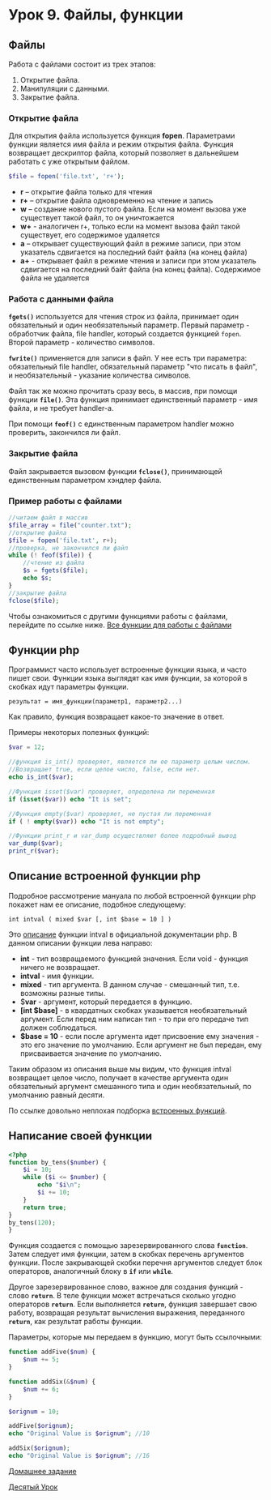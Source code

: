 # Урок 9. Файлы, функции

## Файлы

Работа с файлами состоит из трех этапов:  

1. Открытие файла.
2. Манипуляции с данными.  
3. Закрытие файла.

### Открытие файла

Для открытия файла используется функция **fopen**. Параметрами функции является имя файла и режим открытия файла. Функция возвращает дескриптор файла, который позволяет в дальнейшем работать с уже открытым файлом.

```php
$file = fopen('file.txt', 'r+');
```
 
- **r** – открытие файла только для чтения
- **r+** – открытие файла одновременно на чтение и запись
- **w** – создание нового пустого файла. Если на момент вызова уже существует такой файл, то он уничтожается
- **w+** - аналогичен r+, только если на момент вызова файл такой существует, его содержимое удаляется
- **a** – открывает существующий файл в  режиме записи, при этом указатель сдвигается на  последний байт файла (на конец файла)
- **a+** - открывает файл в режиме чтения и записи при этом указатель сдвигается на последний байт файла (на конец файла). Содержимое файла не удаляется

### Работа с данными файла

**`fgets()`** используется для чтения строк из файла, принимает один обязательный и один необязательный параметр. Первый параметр - обработчик файла, file handler, который создается функцией `fopen`. Второй параметр - количество символов.

**`fwrite()`** применяется для записи в файл. У нее есть три параметра: обязательный file handler, обязательный параметр "что писать в файл", и необязательный - указание количества символов.

Файл так же можно прочитать сразу весь, в массив, при помощи функции **`file()`**. Эта функция принимает единственный параметр - имя файла, и не требует handler-а.

При помощи **`feof()`** с единственным параметром handler можно проверить, закончился ли файл.

### Закрытие файла

Файл закрывается вызовом функции **`fclose()`**, принимающей единственным параметром хэндлер файла.

### Пример работы с файлами

```php
//читаем файл в массив  
$file_array = file("counter.txt");
//открытие файла
$file = fopen('file.txt', r+);
//проверка, не закончился ли файл
while (! feof($file)) {
	//чтение из файла
	$s = fgets($file);
	echo $s;
}
//закрытие файла
fclose($file);
```
 
Чтобы ознакомиться с другими функциями работы с файлами, перейдите по ссылке ниже.
[Все функции для работы с файлами](http://www.php.su/articles/?cat=fs&page=005)

## Функции php

Программист часто использует встроенные функции языка, и часто пишет свои. Функции языка выглядят как имя функции, за которой в скобках идут параметры функции. 

`результат = имя_функции(параметр1, параметр2...)`

Как правило, функция возвращает какое-то значение в ответ.

Примеры некоторых полезных функций:

```php
$var = 12;

//функция is_int() проверяет, является ли ее параметр целым числом. 
//Возвращает true, если целое число, false, если нет.
echo is_int($var);

//Функция isset($var) проверяет, определена ли переменная
if (isset($var)) echo "It is set"; 

//Функция empty($var) проверяет, не пустая ли переменная
if ( ! empty($var)) echo "It is not empty"; 

//Функции print_r и var_dump осуществляют более подробный вывод
var_dump($var);
print_r($var);
```

## Описание встроенной функции php

Подробное рассмотрение мануала по любой встроенной функции php покажет нам ее описание, подобное следующему:

`int intval ( mixed $var [, int $base = 10 ] )`

Это [описание](http://php.net/manual/ru/function.intval.php) функции intval в официальной документации php.
В данном описании функции лева направо: 

* **int** - тип возвращаемого функцией значения. Если void - функция ничего не возвращает.
* **intval** - имя функции.
* **mixed** - тип аргумента. В данном случае - смешанный тип, т.е. возможны разные типы.
* $**var** - аргумент, который передается в функцию.
* **[int $base]** - в квардатных скобках указывается необязательный аргумент. Если перед ним написан тип - то при его передаче тип должен соблюдаться.
* **$base = 10** - если после аргумента идет присвоение ему значения - это его значение по умолчанию. Если аргумент не был передан, ему присваивается значение по умолчанию.

Таким образом из описания выше мы видим, что функция intval возвращает целое число, получает в качестве аргумента один обязательный аргумент смешанного типа и один необязательный, по умолчанию равный десяти.

По ссылке довольно неплохая подборка [встроенных функций](http://site-on.net/create/php/13-built-in-functions).

## Написание своей функции

```php
<?php
function by_tens($number) {
    $i = 10;
    while ($i <= $number) {
        echo "$i\n";
        $i += 10;
    }
    return true;
}
by_tens(120);
}
```

Функция создается с помощью зарезервированного слова **`function`**. Затем следует имя функции, затем в скобках перечень аргументов функции. После закрывающей скобки перечня аргументов следует блок операторов, аналогичный блоку в **`if`** или **`while`**.

Другое зарезервированное слово, важное для создания функций - слово **`return`**. В теле функции может встречаться сколько угодно операторов **`return`**. Если выполняется **`return`**, функция завершает свою работу, возвращая результат вычисления выражения, переданного **`return`**, как результат работы функции.

Параметры, которые мы передаем в функцию, могут быть ссылочными:

```php
function addFive($num) {
    $num += 5;
}

function addSix(&$num) {
    $num += 6;
}

$orignum = 10;

addFive($orignum);
echo "Original Value is $orignum"; //10

addSix($orignum);
echo "Original Value is $orignum"; //16
```

[Домашнее задание](09_homework.md)

[Десятый Урок](10.Strings_and_arrays.md)
